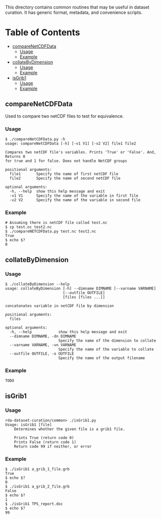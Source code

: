 This directory contains common routines that may be useful in dataset curation. It has generic format, metadata, and convenience scripts. 

# Table of Contents
- [compareNetCDFData](#comparenetcdfdata)
  + [Usage](#usage)
  + [Example](#example)
- [collateByDimension](#collateByDimension)
  + [Usage](#usage-1)
  + [Example](#example-1)
- [isGrib1](#isGrib1)
  + [Usage](#usage-2)
  + [Example](#example-2)

## compareNetCDFData
Used to compare two netCDF files to test for equivalence.

### Usage
```
$ ./compareNetCDFData.py -h
usage: compareNetCDFData [-h] [-v1 V1] [-v2 V2] file1 file2

Compares two netCDF file's variables. Prints 'True' or 'False'. And, Returns 0
for true and 1 for false. Does not handle NetCDF groups

positional arguments:
  file1       Specify the name of first netCDF file
  file2       Specify the name of second netCDF file

optional arguments:
  -h, --help  show this help message and exit
  -v1 V1      Specify the name of the variable in first file
  -v2 V2      Specify the name of the variable in second file
```
### Example
```
# Assuming there is netCDF file called test.nc
$ cp test.nc test2.nc
$ ./compareNETCDFData.py test.nc test2.nc
True
$ echo $?
0
```

## collateByDimension

### Usage
```
$ ./collateByDimension --help
usage: collateByDimension [-h] --dimname DIMNAME [--varname VARNAME]
                          [--outfile OUTFILE]
                          [files [files ...]]

concatonates variable in netCDF file by dimension

positional arguments:
  files

optional arguments:
  -h, --help            show this help message and exit
  --dimname DIMNAME, -dn DIMNAME
                        Specify the name of the dimension to collate
  --varname VARNAME, -vn VARNAME
                        Specify the name of the variable to collate
  --outfile OUTFILE, -o OUTFILE
                        Specify the name of the output filename
```
### Example
```TODO```

## isGrib1

### Usage
```
rda-dataset-curation/common> ./isGrib1.py 
Usage: isGrib1 [file]
    Determines whether the given file is a grib1 file.

    Prints True (return code 0)
    Prints False (return code 1)
    Return code 99 if neither, or error
```
### Example
```
$ ./isGrib1 a_grib_1_file.grb
True
$ echo $?
0
$ ./isGrib1 a_grib_2_file.grb
False
$ echo $?
1
$ ./isGrib1 TPS_report.doc
$ echo $?
99
```
